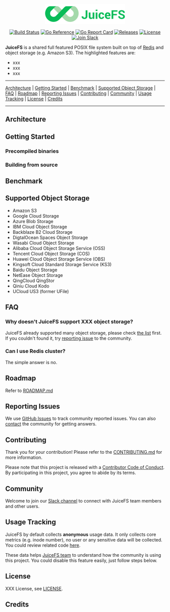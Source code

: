 <p align="center"><a href="https://github.com/juicedata/juicefs"><img alt="JuiceFS Logo" src="https://github.com/juicedata/juicefs/raw/main/docs/images/juicefs-logo.png" width="50%" /></a></p>
<p align="center">
    <a href="https://travis-ci.com/juicedata/juicefs" target="_blank"><img alt="Build Status" src="https://travis-ci.com/juicedata/juicefs.svg?token=jKSPwswpc2ph4uMtwpHa&branch=main" /></a>
    <a href="https://pkg.go.dev/github.com/juicedata/juicefs" target="_blank"><img alt="Go Reference" src="https://pkg.go.dev/badge/github.com/juicedata/juicefs.svg" /></a>
    <a href="https://goreportcard.com/report/github.com/juicedata/juicefs" target="_blank"><img alt="Go Report Card" src="https://goreportcard.com/badge/github.com/juicedata/juicefs" /></a>
    <a href="https://github.com/juicedata/juicefs/releases"><img alt="Releases" src="https://img.shields.io/github/release/juicedata/juicefs/all.svg" /></a>
    <a href="https://github.com/juicedata/juicefs/blob/main/LICENSE"><img alt="License" src="https://img.shields.io/github/license/juicedata/juicefs.svg" /></a>
    <a href="https://join.slack.com/t/juicefs/shared_invite/zt-kjbre7de-K8jeTMouDZE8nKEZVHLAMQ" target="_blank"><img alt="Join Slack" src="https://badgen.net/badge/Slack/Join%20JuiceFS/0abd59?icon=slack" /></a>
</p>

**JuiceFS** is a shared full featured POSIX file system built on top of [Redis](https://redis.io) and object storage (e.g. Amazon S3). The highlighted features are:

- xxx
- xxx
- xxx

---

[Architecture](#architecture) | [Getting Started](#getting-started) | [Benchmark](#benchmark) | [Supported Object Storage](#supported-object-storage) | [FAQ](#faq) | [Roadmap](#roadmap) | [Reporting Issues](#reporting-issues) | [Contributing](#contributing) | [Community](#community) | [Usage Tracking](#usage-tracking) | [License](#license) | [Credits](#credits)

---

## Architecture

## Getting Started

### Precompiled binaries

### Building from source

## Benchmark

## Supported Object Storage

- Amazon S3
- Google Cloud Storage
- Azure Blob Storage
- IBM Cloud Object Storage
- Backblaze B2 Cloud Storage
- DigtalOcean Spaces Object Storage
- Wasabi Cloud Object Storage
- Alibaba Cloud Object Storage Service (OSS)
- Tencent Cloud Object Storage (COS)
- Huawei Cloud Object Storage Service (OBS)
- Kingsoft Cloud Standard Storage Service (KS3)
- Baidu Object Storage
- NetEase Object Storage
- QingCloud QingStor
- Qiniu Cloud Kodo
- UCloud US3 (former UFile)

## FAQ

### Why doesn't JuiceFS support XXX object storage?

JuiceFS already supported many object storage, please check [the list](#supported-object-storage) first. If you couldn't found it, try [reporting issue](#reporting-issues) to the community.

### Can I use Redis cluster?

The simple answer is no.

## Roadmap

Refer to [ROADMAP.md](https://github.com/juicedata/juicefs/blob/main/ROADMAP.md)

## Reporting Issues

We use [GitHub Issues](https://github.com/juicedata/juicefs/issues) to track community reported issues. You can also [contact](#community) the community for getting answers.

## Contributing

Thank you for your contribution! Please refer to the [CONTRIBUTING.md](https://github.com/juicedata/juicefs/blob/main/CONTRIBUTING.md) for more information.

Please note that this project is released with a [Contributor Code of Conduct](https://github.com/juicedata/juicefs/blob/main/CODE_OF_CONDUCT.md). By participating in this project, you agree to abide by its terms.

## Community

Welcome to join our [Slack channel](https://join.slack.com/t/juicefs/shared_invite/zt-kjbre7de-K8jeTMouDZE8nKEZVHLAMQ) to connect with JuiceFS team members and other users.

## Usage Tracking

JuiceFS by default collects **anonymous** usage data. It only collects core metrics (e.g. inode number), no user or any sensitive data will be collected. You could review related code [here](https://github.com/juicedata/juicefs/blob/main/xxx.go).

These data helps [JuiceFS team](https://github.com/orgs/juicedata/people) to understand how the community is using this project. You could disable this feature easily, just follow steps below.

## License

XXX License, see [LICENSE](https://github.com/juicedata/juicefs/blob/main/LICENSE).

## Credits
